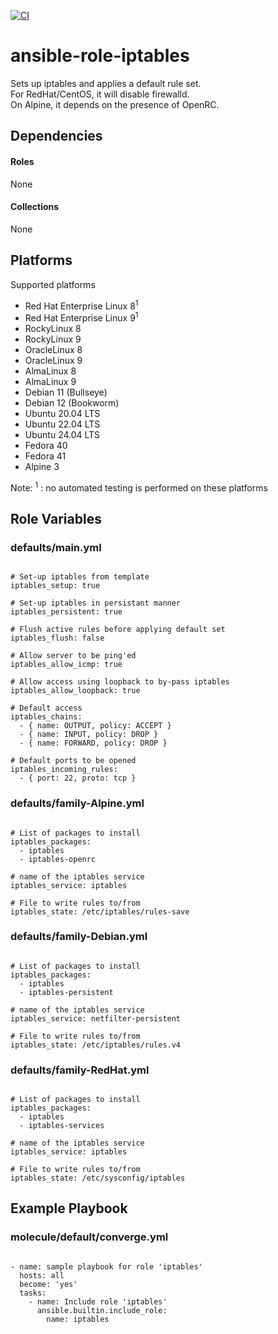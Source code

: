 [![CI](https://github.com/de-it-krachten/ansible-role-iptables/workflows/CI/badge.svg?event=push)](https://github.com/de-it-krachten/ansible-role-iptables/actions?query=workflow%3ACI)


# ansible-role-iptables

Sets up iptables and applies a default rule set.<br>
For RedHat/CentOS, it will disable firewalld.<br>
On Alpine, it depends on the presence of OpenRC.



## Dependencies

#### Roles
None

#### Collections
None

## Platforms

Supported platforms

- Red Hat Enterprise Linux 8<sup>1</sup>
- Red Hat Enterprise Linux 9<sup>1</sup>
- RockyLinux 8
- RockyLinux 9
- OracleLinux 8
- OracleLinux 9
- AlmaLinux 8
- AlmaLinux 9
- Debian 11 (Bullseye)
- Debian 12 (Bookworm)
- Ubuntu 20.04 LTS
- Ubuntu 22.04 LTS
- Ubuntu 24.04 LTS
- Fedora 40
- Fedora 41
- Alpine 3

Note:
<sup>1</sup> : no automated testing is performed on these platforms

## Role Variables
### defaults/main.yml
<pre><code>
# Set-up iptables from template
iptables_setup: true

# Set-up iptables in persistant manner
iptables_persistent: true

# Flush active rules before applying default set
iptables_flush: false

# Allow server to be ping'ed
iptables_allow_icmp: true

# Allow access using loopback to by-pass iptables
iptables_allow_loopback: true

# Default access
iptables_chains:
  - { name: OUTPUT, policy: ACCEPT }
  - { name: INPUT, policy: DROP }
  - { name: FORWARD, policy: DROP }

# Default ports to be opened
iptables_incoming_rules:
  - { port: 22, proto: tcp }
</pre></code>

### defaults/family-Alpine.yml
<pre><code>
# List of packages to install
iptables_packages:
  - iptables
  - iptables-openrc

# name of the iptables service
iptables_service: iptables

# File to write rules to/from
iptables_state: /etc/iptables/rules-save
</pre></code>

### defaults/family-Debian.yml
<pre><code>
# List of packages to install
iptables_packages:
  - iptables
  - iptables-persistent

# name of the iptables service
iptables_service: netfilter-persistent

# File to write rules to/from
iptables_state: /etc/iptables/rules.v4
</pre></code>

### defaults/family-RedHat.yml
<pre><code>
# List of packages to install
iptables_packages:
  - iptables
  - iptables-services

# name of the iptables service
iptables_service: iptables

# File to write rules to/from
iptables_state: /etc/sysconfig/iptables
</pre></code>




## Example Playbook
### molecule/default/converge.yml
<pre><code>
- name: sample playbook for role 'iptables'
  hosts: all
  become: 'yes'
  tasks:
    - name: Include role 'iptables'
      ansible.builtin.include_role:
        name: iptables
</pre></code>
